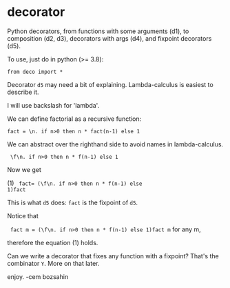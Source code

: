 # decorator
Python decorators, from functions with some arguments (d1), to composition (d2, d3), decorators with args (d4),
and fixpoint decorators (d5).

To use, just do in python (>= 3.8):

<code>from deco import * </code>

Decorator <code>d5</code> may need a bit of explaining. Lambda-calculus is easiest to describe it. 

I will use backslash for 'lambda'.

We can define factorial as a recursive function:

<code>fact = \n. if n>0 then n * fact(n-1) else 1</code>

We can abstract over the righthand side to avoid names in lambda-calculus.

<code> \f\n. if n>0 then n * f(n-1) else 1</code>

Now we get

(1) <code> fact= (\f\n. if n>0 then n * f(n-1) else 1)fact</code>

This is what <code>d5</code> does: <code>fact</code> is the fixpoint of <code>d5</code>.

Notice that 

<code> fact m = (\f\n. if n>0 then n * f(n-1) else 1)fact m</code> for any m,

therefore the equation (1) holds.

Can we write a decorator that fixes any function with a fixpoint? That's the combinator <code>Y</code>.
More on that later.

enjoy.
-cem bozsahin
